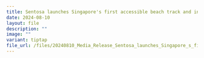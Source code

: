 ```yaml
---
title: Sentosa launches Singapore's first accessible beach track and inclusive tours
date: 2024-08-10
layout: file
description: ""
image: ""
variant: tiptap
file_url: /files/20240810_Media_Release_Sentosa_launches_Singapore_s_first_accessible_beach_track.pdf
---
```

